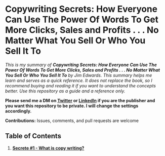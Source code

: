 # Copywriting Secrets: How Everyone Can Use The Power Of Words To Get More Clicks, Sales and Profits . . . No Matter What You Sell Or Who You Sell It To

*This is my summary of **Copywriting Secrets: How Everyone Can Use The Power Of Words To Get More Clicks, Sales and Profits . . . No Matter What You Sell Or Who You Sell It To** by Jim Edwards. This summary helps me learn and serves as a quick reference. It does not replace the book, so I recommend buying and reading it if you want to understand the concepts better. Use this repository as a guide and a reference only.*

**Please send me a DM on [Twitter](https://twitter.com/akuoko_konadu) or [LinkedIn](https://www.linkedin.com/in/konaduakwasiakuoko-codedkaa/) if you are the publisher and you want this repository to be private. I will change the settings accordingly.**

**Contributions:** Issues, comments, and pull requests are welcome

## Table of Contents

1. [**Secrete #1 - What is copy writing?**](/01-What-Is-Copy-Writing/README.md)
